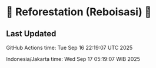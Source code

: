 
# 🌳 Reforestation (Reboisasi) 🌲

## Last Updated

GitHub Actions time: Tue Sep 16 22:19:07 UTC 2025

Indonesia/Jakarta time: Wed Sep 17 05:19:07 WIB 2025
